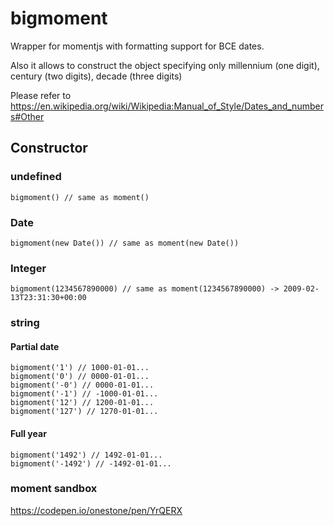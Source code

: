 # bigmoment

Wrapper for momentjs with formatting support for BCE dates.

Also it allows to construct the object specifying only millennium (one digit), century (two digits), decade (three digits)

Please refer to https://en.wikipedia.org/wiki/Wikipedia:Manual_of_Style/Dates_and_numbers#Other

## Constructor

### undefined
```
bigmoment() // same as moment()
```

### Date
```
bigmoment(new Date()) // same as moment(new Date())
```

### Integer
```
bigmoment(1234567890000) // same as moment(1234567890000) -> 2009-02-13T23:31:30+00:00
```

### string

#### Partial date

```
bigmoment('1') // 1000-01-01...
bigmoment('0') // 0000-01-01...
bigmoment('-0') // 0000-01-01...
bigmoment('-1') // -1000-01-01...
bigmoment('12') // 1200-01-01...
bigmoment('127') // 1270-01-01...
```

#### Full year

```
bigmoment('1492') // 1492-01-01...
bigmoment('-1492') // -1492-01-01...
```




### moment sandbox

https://codepen.io/onestone/pen/YrQERX
